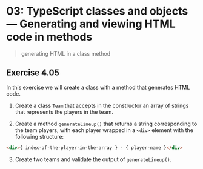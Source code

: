 # 03: TypeScript classes and objects &mdash; Generating and viewing HTML code in methods
> generating HTML in a class method

## Exercise 4.05

In this exercise we will create a class with a method that generates HTML code.

1. Create a class `Team` that accepts in the constructor an array of strings that represents the players in the team.

2. Create a method `generateLineup()` that returns a string corresponding to the team players, with each player wrapped in a `<div>` element with the following structure:
```html
<div>{ index-of-the-player-in-the-array } - { player-name }</div>
```

3. Create two teams and validate the output of `generateLineup()`.